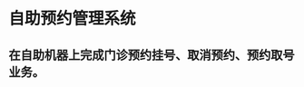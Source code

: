 <!--
 * @Date: 2020-08-12 09:50:29
 * @LastEditTime: 2020-08-12 09:55:26
 * @Description:
 * @FilePath: \web-master\src\views\diy\reserv\README.md
-->

# 自助预约管理系统

## 在自助机器上完成门诊预约挂号、取消预约、预约取号业务。
